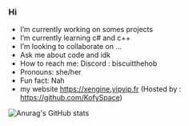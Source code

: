 ### Hi 

- I’m currently working on somes projects
- I’m currently learning c# and c++
- I’m looking to collaborate on ...
- Ask me about code and idk
- How to reach me: Discord : biscuitthehob
- Pronouns: she/her
- Fun fact: Nah
- my website https://xengine.yipyip.fr (Hosted by : https://github.com/KofySpace)

  
![Anurag's GitHub stats](https://github-readme-stats.vercel.app/api?username=BiscuiTheHobkin&show_icons=true&theme=radical)
